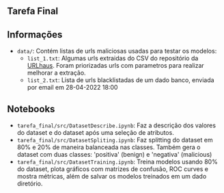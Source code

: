 ## Tarefa Final

## Informações

- `data/`: Contém listas de urls maliciosas usadas para testar os modelos:
    - `list_1.txt`: Algumas urls extraidas do CSV do repositório da [URLhaus](https://urlhaus.abuse.ch/api/#csv). Foram priorizadas urls com parametros para realizar melhorar a extração.
    - `list_2.txt`: Lista de urls blacklistadas de um dado banco, enviada por email em 28-04-2022 18:00


## Notebooks

- `tarefa_final/src/DatasetDescribe.ipynb`: Faz a descrição dos valores do dataset e do dataset após uma seleção de atributos.
- `tarefa_final/src/DatasetSpliting.ipynb`: Faz splitting do dataset em 80% e 20% de maneira balanceada nas classes.
Também gera o dataset com duas classes: 'positiva' (benign) e 'negativa' (malicious)
- `tarefa_final/src/DatasetTraining.ipynb`: Treina modelos usando 80% do dataset, plota gráficos com matrizes de confusão, ROC curves e mostra métricas, além de salvar os modelos treinados em um dado diretório.